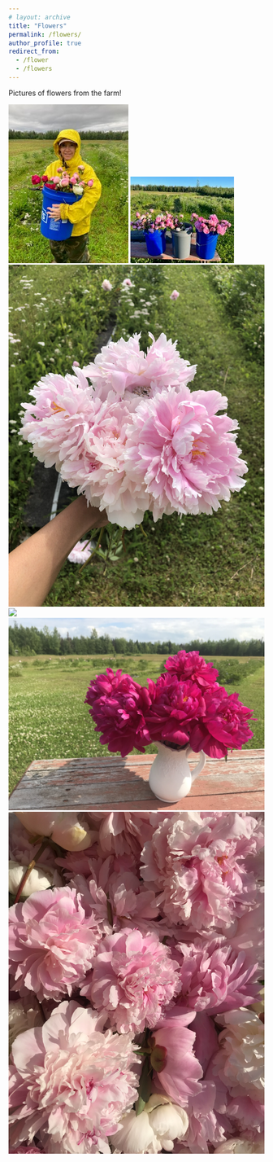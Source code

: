 ```yaml
---
# layout: archive
title: "Flowers"
permalink: /flowers/
author_profile: true
redirect_from:
  - /flower
  - /flowers
---
```


<!-- {% include base_path %} -->

Pictures of flowers from the farm!

![](/images/flowers_page_1.jpg)
![](/images/flowers_page_2.jpg)
![](/images/flower_1.jpg)
![](/images/flower_2.jpg)
![](/images/flower_3.jpg)
![](/images/flower_4.jpg)